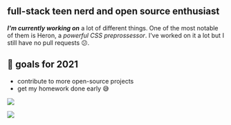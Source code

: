 ## full-stack teen nerd and open source enthusiast

***I'm currently working on*** a lot of different things. One of the most notable of them is Heron, a *powerful CSS preprossessor*. I've worked on it a lot but I still have no pull requests 😕.

## 🥅 goals for 2021

* contribute to more open-source projects
* get my homework done early 😅

![](https://github-profile-trophy.vercel.app/?username=poseidoncoder&theme=dracula)

![](https://github-readme-stats.vercel.app/api/top-langs/?username=poseidoncoder&theme=dracula)
